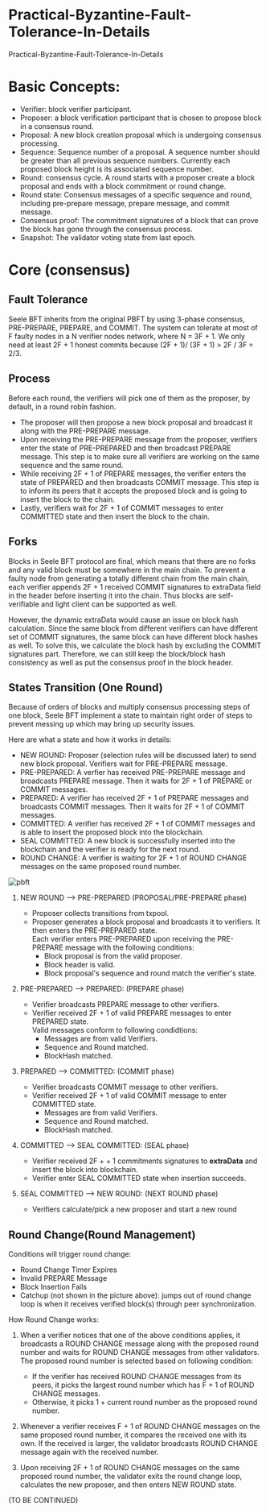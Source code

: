 # Practical-Byzantine-Fault-Tolerance-In-Details
Practical-Byzantine-Fault-Tolerance-In-Details

<h1>Basic Concepts:</h1>

* Verifier: block verifier participant.<br/>
* Proposer: a block verification participant that is chosen to propose block in a consensus round.<br/>
* Proposal: A new block creation proposal which is undergoing consensus processing.<br/>
* Sequence: Sequence number of a proposal. A sequence number should be greater than all previous sequence numbers. Currently each proposed block height is its associated sequence number.<br/>
* Round: consensus cycle. A round starts with a proposer create a block proposal and ends with a block commitment or round change.<br/>
*	Round state: Consensus messages of a specific sequence and round, including pre-prepare message, prepare message, and commit message.<br/>
*	Consensus proof: The commitment signatures of a block that can prove the block has gone through the consensus process.
*	Snapshot: The validator voting state from last epoch.<br/>


<h1>Core (consensus)</h1>

<h2>Fault Tolerance</h2>
Seele BFT inherits from the original PBFT by using 3-phase consensus, PRE-PREPARE, PREPARE, and COMMIT. The system can tolerate at most of F faulty nodes in a N verifier nodes network, where N = 3F + 1. We only need at least 2F + 1 honest commits because (2F + 1)/ (3F + 1) > 2F / 3F = 2/3. <br/>

<h2>Process</h2>
Before each round, the verifiers will pick one of them as the proposer, by default, in a round robin fashion. <br/>

* The proposer will then propose a new block proposal and broadcast it along with the PRE-PREPARE message.<br/>
* Upon receiving the PRE-PREPARE message from the proposer, verifiers enter the state of PRE-PREPARED and then broadcast PREPARE message. This step is to make sure all verifiers are working on the same sequence and the same round.<br/>
* While receiving 2F + 1 of PREPARE messages, the verifier enters the state of PREPARED and then broadcasts COMMIT message. This step is to inform its peers that it accepts the proposed block and is going to insert the block to the chain.<br/>
* Lastly, verifiers wait for 2F + 1 of COMMIT messages to enter COMMITTED state and then insert the block to the chain.<br/>

<h2>Forks</h2>

Blocks in Seele BFT protocol are final, which means that there are no forks and any valid block must be somewhere in the main chain. To prevent a faulty node from generating a totally different chain from the main chain, each verifier appends 2F + 1 received COMMIT signatures to extraData field in the header before inserting it into the chain. Thus blocks are self-verifiable and light client can be supported as well.

However, the dynamic extraData would cause an issue on block hash calculation. Since the same block from different verifiers can have different set of COMMIT signatures, the same block can have different block hashes as well. To solve this, we calculate the block hash by excluding the COMMIT signatures part. Therefore, we can still keep the block/block hash consistency as well as put the consensus proof in the block header.<br/>

<h2>States Transition (One Round)</h2>

Because of orders of blocks and multiply consensus processing steps of one block, Seele BFT implement a state to maintain right order of steps to prevent messing up which may bring up security issues.

Here are what a state and how it works in details:</br>

*	NEW ROUND: Proposer (selection rules will be discussed later) to send new block proposal. Verifiers wait for PRE-PREPARE message.</br>
*	PRE-PREPARED: A verfier has received PRE-PREPARE message and broadcasts PREPARE message. Then it waits for 2F + 1 of PREPARE or COMMIT messages.</br>
*	PREPARED: A verifier has received 2F + 1 of PREPARE messages and broadcasts COMMIT messages. Then it waits for 2F + 1 of COMMIT messages.</br>
*	COMMITTED: A verifier has received 2F + 1 of COMMIT messages and is able to insert the proposed block into the blockchain.</br>
*	SEAL COMMITTED: A new block is successfully inserted into the blockchain and the verifier is ready for the next round.</br>
*	ROUND CHANGE: A verifier is waiting for 2F + 1 of ROUND CHANGE messages on the same proposed round number.</br>

![pbft](https://user-images.githubusercontent.com/29580346/65644928-7f055100-dfaa-11e9-9546-856b8e6df8fe.png)

1. NEW ROUND --> PRE-PREPARED (PROPOSAL/PRE-PREPARE phase)
    * Proposer collects transitions from txpool.
    * Proposer generates a block proposal and broadcasts it to verifiers. It then enters the PRE-PREPARED state.<br/>
      Each verifier enters PRE-PREPARED upon receiving the PRE-PREPARE message with the following conditions:
         *	Block proposal is from the valid proposer.
         *	Block header is valid.
         *	Block proposal's sequence and round match the verifier's state.
    
2. PRE-PREPARED --> PREPARED: (PREPARE phase)
   * Verifier broadcasts PREPARE message to other verifiers.
   * Verifier received 2F + 1 of valid PREPARE messages to enter PREPARED state.<br/>
     Valid messages conform to following condidtions:
      * Messages are from valid Verifiers.
      * Sequence and Round matched.
      * BlockHash matched.

3. PREPARED --> COMMITTED: (COMMIT phase)
   * Verifier broadcasts COMMIT message to other verifiers.
   * Verifier received 2F + 1 of valid COMMIT message to enter COMMITTED state.<br/>
      * Messages are from valid Verifiers.
      * Sequence and Round matched.
      * BlockHash matched.
 
 4. COMMITTED --> SEAL COMMITTED: (SEAL phase)
      * Verifier received 2F + + 1 commitments signatures to <strong>extraData</strong> and insert the block into blockchain.
      * Verifier enter SEAL COMMITTED state when insertion succeeds.
   
 5. SEAL COMMITTED --> NEW ROUND: (NEXT ROUND phase)
      * Verifiers calculate/pick a new proposer and start a new round
         

<h2>Round Change(Round Management)</h2>
   
Conditions will trigger round change:
   * Round Change Timer Expires
   * Invalid PREPARE Message
   * Block Insertion Fails
   * Catchup (not shown in the picture above): jumps out of round change loop is when it receives verified block(s) through peer synchronization.
   
How Round Change works:</br>
  1. When a verifier notices that one of the above conditions applies, it broadcasts a ROUND CHANGE message along with the proposed round number and waits for ROUND CHANGE messages from other validators. The proposed round number is selected based on following condition:
      * If the verifier has received ROUND CHANGE messages from its peers, it picks the largest round number which has F + 1 of ROUND CHANGE messages.
      * Otherwise, it picks 1 + current round number as the proposed round number.
   
 2. Whenever a verifier receives F + 1 of ROUND CHANGE messages on the same proposed round number, it compares the received one with its own. If the received is larger, the validator broadcasts ROUND CHANGE message again with the received number.
 3. Upon receiving 2F + 1 of ROUND CHANGE messages on the same proposed round number, the validator exits the round change loop, calculates the new proposer, and then enters NEW ROUND state.

   (TO BE CONTINUED)
